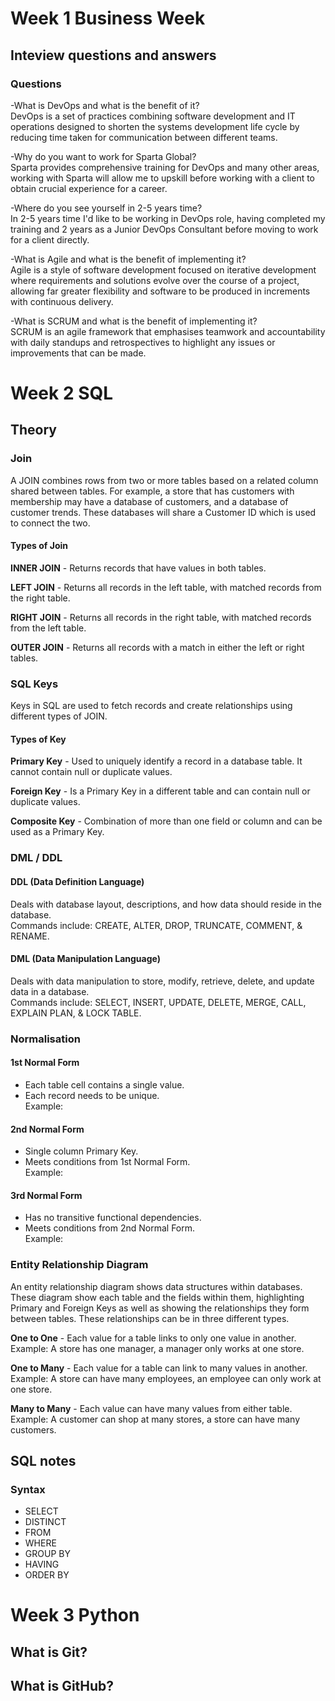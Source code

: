 # Week 1 Business Week
## Inteview questions and answers
### Questions
-What is DevOps and what is the benefit of it?<br>
DevOps is a set of practices combining software development and IT operations designed to shorten the systems development life cycle by reducing time taken for communication between different teams. <br>

-Why do you want to work for Sparta Global? <br>
Sparta provides comprehensive training for DevOps and many other areas, working with Sparta will allow me to upskill before working with a client to obtain crucial experience for a career. <br>

-Where do you see yourself in 2-5 years time? <br>
In 2-5 years time I'd like to be working in DevOps role, having completed my training and 2 years as a Junior DevOps Consultant before moving to work for a client directly. <br>

-What is Agile and what is the benefit of implementing it? <br>
Agile is a style of software development focused on iterative development where requirements and solutions evolve over the course of a project, allowing far greater flexibility and software to be produced in increments with continuous delivery. <br>

-What is SCRUM and what is the benefit of implementing it? <br>
SCRUM is an agile framework that emphasises teamwork and accountability with daily standups and retrospectives to highlight any issues or improvements that can be made. <br>

# Week 2 SQL
## Theory
### Join
A JOIN combines rows from two or more tables based on a related column shared between tables. For example, a store that has customers with membership may have a database of customers, and a database of customer trends. These databases will share a Customer ID which is used to connect the two.

#### Types of Join
<strong>INNER JOIN</strong> - Returns records that have values in both tables.

<strong>LEFT JOIN</strong> - Returns all records in the left table, with matched records from the right table.

<strong>RIGHT JOIN</strong> - Returns all records in the right table, with matched records from the left table.

<strong>OUTER JOIN</strong> - Returns all records with a match in either the left or right tables.

### SQL Keys
Keys in SQL are used to fetch records and create relationships using different types of JOIN.

#### Types of Key
<strong>Primary Key</strong> - Used to uniquely identify a record in a database table. It cannot contain null or duplicate values.

<strong>Foreign Key</strong> - Is a Primary Key in a different table and can contain null or duplicate values.

<strong>Composite Key</strong> - Combination of more than one field or column and can be used as a Primary Key.

### DML / DDL
#### DDL (Data Definition Language)
Deals with database layout, descriptions, and how data should reside in the database.<br>
Commands include: CREATE, ALTER, DROP, TRUNCATE, COMMENT, & RENAME.

#### DML (Data Manipulation Language)
Deals with data manipulation to store, modify, retrieve, delete, and update data in a database.<br>
Commands include: SELECT, INSERT, UPDATE, DELETE, MERGE, CALL, EXPLAIN PLAN, & LOCK TABLE.

### Normalisation
#### 1st Normal Form
- Each table cell contains a single value.
- Each record needs to be unique.<br>
Example: 

#### 2nd Normal Form
- Single column Primary Key.
- Meets conditions from 1st Normal Form.<br>
Example: 

#### 3rd Normal Form
- Has no transitive functional dependencies.
- Meets conditions from 2nd Normal Form.<br>
Example: 

### Entity Relationship Diagram
An entity relationship diagram shows data structures within databases. These diagram show each table and the fields within them, highlighting Primary and Foreign Keys as well as showing the relationships they form between tables. These relationships can be in three different types.

<strong>One to One</strong> - Each value for a table links to only one value in another.<br>
Example: A store has one manager, a manager only works at one store.
  
<strong>One to Many</strong> - Each value for a table can link to many values in another.<br>
Example: A store can have many employees, an employee can only work at one store.

<strong>Many to Many</strong> - Each value can have many values from either table.<br>
Example: A customer can shop at many stores, a store can have many customers.

## SQL notes
### Syntax
- SELECT
- DISTINCT
- FROM
- WHERE
- GROUP BY
- HAVING
- ORDER BY

# Week 3 Python
## What is Git?

## What is GitHub?

